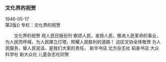 ### 文化界的祝贺  

1946-05-17  
第2版()
专栏：文化界的祝贺

　　文化界的祝贺
    祝人民日报创刊
    歌颂人民，发扬人民，推进人民革命的事业，为人民而呼喊，为人民建立灯塔，照耀人民胜利的道路！
                                              边区文协全体敬贺
    为人民服务，替人民说话，是我们大家的责任。
    新华书店  北方杂志社  韬奋书店  大众科学社  新大众社  儿童杂志社同贺  
